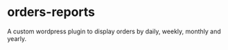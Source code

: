 # orders-reports
 A custom wordpress plugin to display orders by daily, weekly, monthly and yearly.
